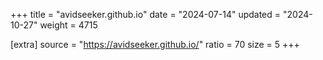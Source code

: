 +++
title = "avidseeker.github.io"
date = "2024-07-14"
updated = "2024-10-27"
weight = 4715

[extra]
source = "https://avidseeker.github.io/"
ratio = 70
size = 5
+++
